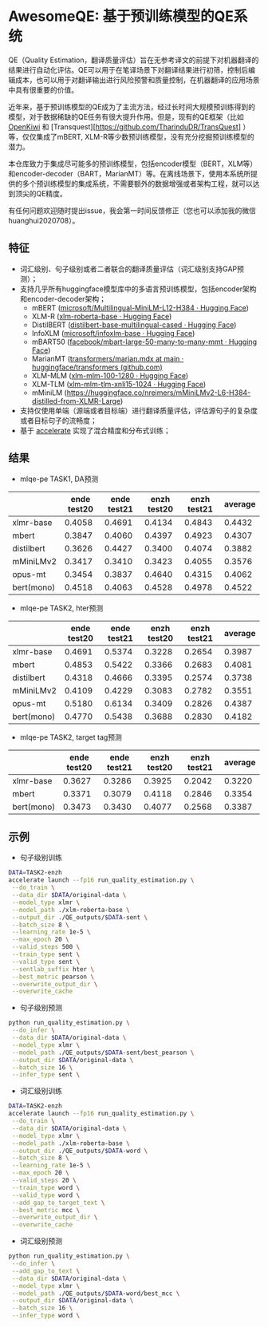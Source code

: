 # AwesomeQE: 基于预训练模型的QE系统


QE（Quality Estimation，翻译质量评估）旨在无参考译文的前提下对机器翻译的结果进行自动化评估。QE可以用于在笔译场景下对翻译结果进行初筛，控制后编辑成本，也可以用于对翻译输出进行风险预警和质量控制，在机器翻译的应用场景中具有很重要的价值。

近年来，基于预训练模型的QE成为了主流方法，经过长时间大规模预训练得到的模型，对于数据稀缺的QE任务有很大提升作用。但是，现有的QE框架（比如[OpenKiwi](https://github.com/Unbabel/OpenKiwi) 和 [Transquest][https://github.com/TharinduDR/TransQuest] ）等，仅仅集成了mBERT, XLM-R等少数预训练模型，没有充分挖掘预训练模型的潜力。

本仓库致力于集成尽可能多的预训练模型，包括encoder模型（BERT，XLM等）和encoder-decoder（BART，MarianMT）等。在离线场景下，使用本系统所提供的多个预训练模型的集成系统，不需要额外的数据增强或者架构工程，就可以达到顶尖的QE精度。

有任何问题欢迎随时提出issue，我会第一时间反馈修正（您也可以添加我的微信huanghui2020708）。

## 特征
- 词汇级别、句子级别或者二者联合的翻译质量评估（词汇级别支持GAP预测）；
- 支持几乎所有huggingface模型库中的多语言预训练模型，包括encoder架构和encoder-decoder架构；
  - mBERT ([microsoft/Multilingual-MiniLM-L12-H384 · Hugging Face](https://huggingface.co/microsoft/Multilingual-MiniLM-L12-H384))
  - XLM-R ([xlm-roberta-base · Hugging Face](https://huggingface.co/xlm-roberta-base))
  - DistilBERT ([distilbert-base-multilingual-cased · Hugging Face](https://huggingface.co/distilbert-base-multilingual-cased))
  - InfoXLM ([microsoft/infoxlm-base · Hugging Face](https://huggingface.co/microsoft/infoxlm-base))
  - mBART50 ([facebook/mbart-large-50-many-to-many-mmt · Hugging Face](https://huggingface.co/facebook/mbart-large-50-many-to-many-mmt))
  - MarianMT ([transformers/marian.mdx at main · huggingface/transformers (github.com)](https://github.com/huggingface/transformers/blob/main/docs/source/en/model_doc/marian.mdx)
  - XLM-MLM ([xlm-mlm-100-1280 · Hugging Face](https://huggingface.co/xlm-mlm-100-1280))
  - XLM-TLM ([xlm-mlm-tlm-xnli15-1024 · Hugging Face](https://huggingface.co/xlm-mlm-tlm-xnli15-1024))
  - mMiniLM (https://huggingface.co/nreimers/mMiniLMv2-L6-H384-distilled-from-XLMR-Large)
- 支持仅使用单端（源端或者目标端）进行翻译质量评估，评估源句子的复杂度或者目标句子的流畅度；
- 基于 [accelerate](https://github.com/huggingface/accelerate) 实现了混合精度和分布式训练；

## 结果

- mlqe-pe TASK1, DA预测

|            | ende test20 | ende test21 | enzh test20 | enzh test21 | average |
| ---------- | ----------- | ----------- | ----------- | ----------- | ------- |
| xlmr-base  | 0.4058      | 0.4691      | 0.4134      | 0.4843      | 0.4432  |
| mbert      | 0.3847      | 0.4060      | 0.4397      | 0.4923      | 0.4307  |
| distilbert | 0.3626      | 0.4427      | 0.3400      | 0.4074      | 0.3882  |
| mMiniLMv2  | 0.3417      | 0.3410      | 0.3423      | 0.4055      | 0.3576  |
| opus-mt    | 0.3454      | 0.3837      | 0.4640      | 0.4315      | 0.4062  |
| bert(mono) | 0.4518      | 0.4063      | 0.4528      | 0.4978      | 0.4522  |

- mlqe-pe TASK2, hter预测

|            | ende test20 | ende test21 | enzh test20 | enzh test21 | average |
| ---------- | ----------- | ----------- | ----------- | ----------- | ------- |
| xlmr-base  | 0.4691      | 0.5374      | 0.3228      | 0.2654      | 0.3987  |
| mbert      | 0.4853      | 0.5422      | 0.3366      | 0.2683      | 0.4081  |
| distilbert | 0.4318      | 0.4666      | 0.3395      | 0.2574      | 0.3738  |
| mMiniLMv2  | 0.4109      | 0.4229      | 0.3083      | 0.2782      | 0.3551  |
| opus-mt    | 0.5180      | 0.6134      | 0.3409      | 0.2826      | 0.4387  |
| bert(mono) | 0.4770      | 0.5438      | 0.3688      | 0.2830      | 0.4182  |

- mlqe-pe TASK2, target tag预测

|            | ende test20 | ende test21 | enzh test20 | enzh test21 | average |
| ---------- | ----------- | ----------- | ----------- | ----------- | ------- |
| xlmr-base  | 0.3627      | 0.3286      | 0.3925      | 0.2042      | 0.3220  |
| mbert      | 0.3371      | 0.3079      | 0.4118      | 0.2846      | 0.3354  |
| bert(mono) | 0.3473      | 0.3430      | 0.4077      | 0.2568      | 0.3387  |

## 示例

- 句子级别训练

```bash
DATA=TASK2-enzh
accelerate launch --fp16 run_quality_estimation.py \
 --do_train \
 --data_dir $DATA/original-data \
 --model_type xlmr \
 --model_path ./xlm-roberta-base \
 --output_dir ./QE_outputs/$DATA-sent \
 --batch_size 8 \
 --learning_rate 1e-5 \
 --max_epoch 20 \
 --valid_steps 500 \
 --train_type sent \
 --valid_type sent \
 --sentlab_suffix hter \
 --best_metric pearson \
 --overwrite_output_dir \
 --overwrite_cache
```

- 句子级别预测

```bash
python run_quality_estimation.py \
 --do_infer \
 --data_dir $DATA/original-data \
 --model_type xlmr \
 --model_path ./QE_outputs/$DATA-sent/best_pearson \
 --output_dir $DATA/original-data \
 --batch_size 16 \
 --infer_type sent \
```

- 词汇级别训练

```bash
DATA=TASK2-enzh
accelerate launch --fp16 run_quality_estimation.py \
 --do_train \
 --data_dir $DATA/original-data \
 --model_type xlmr \
 --model_path ./xlm-roberta-base \
 --output_dir ./QE_outputs/$DATA-word \
 --batch_size 8 \
 --learning_rate 1e-5 \
 --max_epoch 20 \
 --valid_steps 20 \
 --train_type word \
 --valid_type word \
 --add_gap_to_target_text \
 --best_metric mcc \
 --overwrite_output_dir \
 --overwrite_cache
```

- 词汇级别预测

```bash
python run_quality_estimation.py \
 --do_infer \
 --add_gap_to_text \
 --data_dir $DATA/original-data \
 --model_type xlmr \
 --model_path ./QE_outputs/$DATA-word/best_mcc \
 --output_dir $DATA/original-data \
 --batch_size 16 \
 --infer_type word \
```
